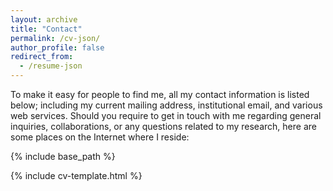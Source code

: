 ```yaml
---
layout: archive
title: "Contact"
permalink: /cv-json/
author_profile: false
redirect_from:
  - /resume-json
---
```


To make it easy for people to find me, all my contact information is listed below; including my current mailing address, institutional email, and various web services. Should you require to get in touch with me regarding general inquiries, collaborations, or any questions related to my research, here are some places on the Internet where I reside:


{% include base_path %}

<link rel="stylesheet" href="{{ base_path }}/assets/css/cv-style.css">
<link rel="stylesheet" href="https://cdnjs.cloudflare.com/ajax/libs/font-awesome/5.15.4/css/all.min.css">
<link rel="stylesheet" href="{{ "/assets/css/academicons.css" | relative_url }}">

<style>
  .archive {
    width: 80%;
    margin: 0 auto;
    float: none;
    padding-right: 0;
  }
  
  @media (min-width: 80em) {
    .archive {
      width: 70%;
    }
  }
</style>

{% include cv-template.html %}
